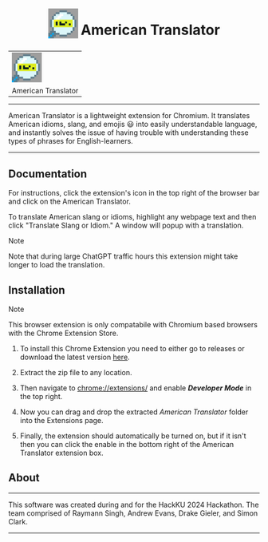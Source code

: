 <h1 align="center">
<sub>
<a href="https://github.com/RaymannS/HackKU-24/releases/download/v1.0.0/American.Translator.zip"><img src="https://github.com/RaymannS/HackKU-24/blob/main/American Translator/icon128.png" height="60" width="60"></a>
</sub>
American Translator
</h1>

<table style="width: 100%; border: none;" cellspacing="0" cellpadding="0" border="0">
  <tr>
    <td><a href="https://github.com/RaymannS/HackKU-24/releases/download/v1.0.0/American.Translator.zip"><img src="https://github.com/RaymannS/HackKU-24/blob/main/American Translator/icon128.png" height="60" width="60"></a></td>
  </tr>
  <tr>
    <td>American Translator</td>
  </tr>
</table>

***

American Translator is a lightweight extension for Chromium. It translates American idioms, slang, and emojis 😃 into easily understandable language, and instantly solves the issue of having trouble with understanding these types of phrases for English-learners. 

***

## Documentation

For instructions, click the extension's icon in the top right of the browser bar and click on the American Translator. 

To translate American slang or idioms, highlight any webpage text and then click "Translate Slang or Idiom." A window will popup with a translation.
> [!NOTE]
> Note that during large ChatGPT traffic hours this extension might take longer to load the translation.

## Installation

> [!NOTE]
> This browser extension is only compatabile with Chromium based browsers with the Chrome Extension Store.

1. To install this Chrome Extension you need to either go to releases or download the latest version [here](https://github.com/RaymannS/HackKU-24/releases/tag/v1.0.0).

2. Extract the zip file to any location.

3. Then navigate to [chrome://extensions/](chrome://extensions/) and enable ***Developer Mode*** in the top right.

4. Now you can drag and drop the extracted *American Translator* folder into the Extensions page.

5. Finally, the extension should automatically be turned on, but if it isn't then you can click the enable in the bottom right of the American Translator extension box.

## About

***

This software was created during and for the HackKU 2024 Hackathon. The team comprised of Raymann Singh, Andrew Evans, Drake Gieler, and Simon Clark.

***